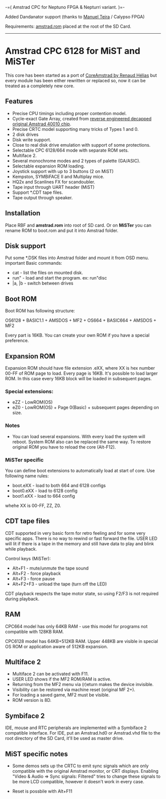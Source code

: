 -=( Amstrad CPC for Neptuno FPGA & Nepturri variant. )=-

Added Dandanator support (thanks to [Manuel Teira](https://github.com/teiram) / Calypso FPGA)

Requirements: [amstrad.rom](https://github.com/turri21/AmstradCPC_neptuno/blob/main/neptuno/releases/amstrad.rom) placed at the root of the SD Card.
___
# Amstrad CPC 6128 for MiST and MiSTer
This core has been started as a port of [CoreAmstrad by Renaud Hélias](https://github.com/renaudhelias/CoreAmstrad) but every module has been either rewritten or replaced so, now it can be treated as a completely new core.

## Features
* Precise CPU timings including proper contention model.
* Cycle-exact Gate Array, created from [reverse engineered decapped original Amstrad 40010 chip](https://www.cpcwiki.eu/forum/amstrad-cpc-hardware/gate-array-decapped!/msg170713/#msg170713).
* Precise CRTC model supporting many tricks of Types 1 and 0.
* 2 disk drives
* Disk write support.
* Close to real disk drive emulation with support of some protections.
* Selectable CPC 6128/664 mode with separate ROM sets.
* Multiface 2.
* Several monochrome modes and 2 types of palette (GA/ASIC).
* Selectable expansion ROM loading.
* Joystick support with up to 3 buttons (2 on MiST)
* Kempston, SYMBiFACE II and Multiplay mice.
* HQ2x and Scanlines FX for scandoubler.
* Tape input through UART header (MiST)
* Support *.CDT tape files.
* Tape output through speaker.


## Installation
Place RBF and **amstrad.rom** into root of SD card. Or on **MiSTer** you can rename ROM to boot.rom and put it into Amstrad folder.

## Disk support
Put some *.DSK files into Amstrad folder and mount it from OSD menu.
important Basic commands:
* cat - list the files on mounted disk.
* run" - load and start the program. ex: run"disc
* |a, |b - switch between drives

## Boot ROM
Boot ROM has following structure:

OS6128 + BASIC1.1 + AMSDOS + MF2 + OS664 + BASIC664 + AMSDOS + MF2

Every part is 16KB. You can create your own ROM if you have a special preference.

## Expansion ROM
Expansion ROM should have file extension .eXX, where XX is hex number 00-FF of ROM page to load.
Every page is 16KB. It's possible to load larger ROM. In this case every 16KB block will be loaded in subsequent pages.

### Special extensions:
* eZZ - LowROM(OS)
* eZ0 - LowROM(OS) + Page 0(Basic) + subsequent pages depending on size.

### Notes
- You can load several expansions. With every load the system will reboot. System ROM also can be replaced the same way.
To restore original ROM you have to reload the core (Alt-F12).

### MiSTer specific
You can define boot extensions to automatically load at start of core. Use following name rules:
* boot.eXX  - load to both 664 and 6128 configs
* boot0.eXX - load to 6128 config
* boot1.eXX - load to 664 config

whehe XX is 00-FF, ZZ, Z0.

## CDT tape files
CDT supported in very basic form for retro feeling and for some very specific apps. There is no way to rewind or fast forward the file. 
USER LED will lit if there is a tape in the memory and still have data to play and blink while playback.

Control keys (MiSTer):
* Alt+F1 - mute/unmute the tape sound
* Alt+F2 - force playback
* Alt+F3 - force pause
* Alt+F2+F3 - unload the tape (turn off the LED)

CDT playback respects the tape motor state, so using F2/F3 is not required during playback.

## RAM
CPC664 model has only 64KB RAM - use this model for programs not compatible with 128KB RAM.

CPC6128 model has 64KB+512KB RAM. Upper 448KB are visible in special OS ROM or application aware of 512KB expansion.

## Multiface 2
* Multiface 2 can be activated with F11.
* USER LED shows if the MF2 ROM/RAM is active.
* Returning from the MF2 menu via (r)eturn makes the device invisible.
* Visibility can be restored via machine reset (original MF 2+).
* For loading a saved game, MF2 must be visible.
* ROM version is 8D.

## Symbiface 2
IDE, mouse and RTC peripherals are implemented with a Symbiface 2 compatible interface.
For IDE, put an Amstrad.hd0 or Amstrad.vhd file to the root directory of the SD Card, it'll be used as master drive.

## MiST specific notes
- Some demos sets up the CRTC to emit sync signals which are only compatible with the original Amstrad monitor, or CRT displays.
Enabling "Video & Audio => Sync signals: Filtered" tries to change these signals to be more LCD compatible,
however it doesn't work in every case.

- Reset is possbile with Alt+F11
